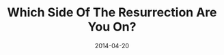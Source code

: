 ---
title: "Which Side Of The Resurrection Are You On?"
speaker: "Barry Gin"
date: "2014-04-20"
sermonUrl: "//35.190.93.184/sermons/20140420_sunday_pastor_barry_gin_which_side_of_the_resurrection_are_you_living_on.mp3"
---